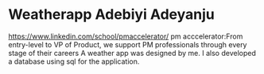 # Weatherapp Adebiyi Adeyanju
https://www.linkedin.com/school/pmaccelerator/
pm acccelerator:From entry-level to VP of Product, we support PM professionals through every stage of their careers
A weather app was designed by me. I also developed a database using sql for the application.
